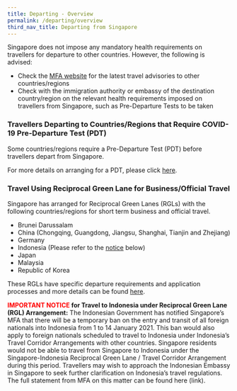 ```yaml
---
title: Departing - Overview 
permalink: /departing/overview
third_nav_title: Departing from Singapore
---
```


Singapore does not impose any mandatory health requirements on travellers for departure to other countries. However, the following is advised:
- Check the <a href="https://www.mfa.gov.sg" target="_blank">MFA website</a> for the latest travel advisories to other countries/regions
- Check with the immigration authority or embassy of the destination country/region on the relevant health requirements imposed on travellers from Singapore, such as Pre-Departure Tests to be taken

### Travellers Departing to Countries/Regions that Require COVID-19 Pre-Departure Test (PDT)

Some countries/regions require a Pre-Departure Test (PDT) before travellers depart from Singapore. 

For more details on arranging for a PDT, please click [here](/health/pre-departure-test).

### Travel Using Reciprocal Green Lane for Business/Official Travel

Singapore has arranged for Reciprocal Green Lanes (RGLs) with the following countries/regions for short term business and official travel. 
- Brunei Darussalam
- China (Chongqing, Guangdong, Jiangsu, Shanghai, Tianjin and Zhejiang)
- Germany
- Indonesia (Please refer to the [notice](#notice) below)
- Japan
- Malaysia
- Republic of Korea

These RGLs have specific departure requirements and application processes and more details can be found [here](/rgl/visiting-rgl-counterparts).

<div id="notice">
  <b><span style="color:red">IMPORTANT NOTICE</span> for Travel to Indonesia under Reciprocal Green Lane (RGL) Arrangement:</b> The Indonesian Government has notified Singapore’s MFA that there will be a temporary ban on the entry and transit of all foreign nationals into Indonesia from 1 to 14 January 2021. This ban would also apply to foreign nationals scheduled to travel to Indonesia under Indonesia’s Travel Corridor Arrangements with other countries. Singapore residents would not be able to travel from Singapore to Indonesia under the Singapore-Indonesia Reciprocal Green Lane / Travel Corridor Arrangement during this period. Travellers may wish to approach the Indonesian Embassy in Singapore to seek further clarification on Indonesia’s travel regulations. The full statement from MFA on this matter can be found here (link).
</div>
